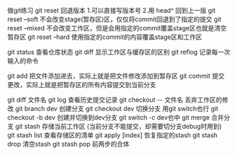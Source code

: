 做git练习
git reset 回退版本
1.可以直接写版本号 2.用 head^ 回到上一版
    git reset –soft 不会改变stage(暂存区)区，仅仅将commit回退到了指定的提交
    git reset –mixed 不会改变工作区，但是会用指定的commit覆盖stage区也就是清空暂存区
    git reset –hard 使用指定的commit的内容覆盖stage区和工作区


git status 查看仓库状态
git diff 显示工作区与缓存区的区别
git reflog 记录每一次输入的命令

git add 把文件添加进去，实际上就是把文件修改添加到暂存区
git commit 提交更改，实际上就是把暂存区的所有内容提交到当前分支

git diff 文件名
git log 查看历史提交记录
git checkout -- 文件名 丢弃工作区的修改
git branch dev 创建分支
git checkout dev 切换分支 用git switch也行
git checkout -b dev 创建并切换到dev分支 git switch -c dev也中
git merge 合并分支
git stash 存储当前工作区 (当前分支不能提交，却需要切分支debug时用到)
git stash list 查看存储区的清单
git apply [index] 恢复指定的stash git stash drop 清空stash
git stash pop 前两步的合体